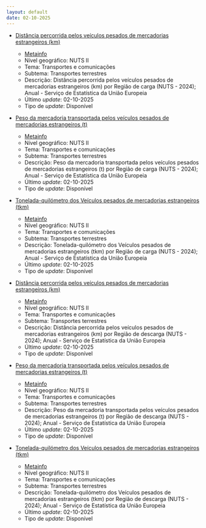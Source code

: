 ```yaml
---
layout: default
date: 02-10-2025
---
```

* [Distância percorrida pelos veículos pesados de mercadorias estrangeiros (km)](https://www.ine.pt/xportal/xmain?xpid=INE&xpgid=ine_indicadores&indOcorrCod=0014567&contexto=bd&selTab=tab2)
  * [Metainfo](https://www.ine.pt/bddXplorer/htdocs/minfo.jsp?var_cd=0014567&lingua=PT)
  * Nível geográfico: NUTS II
  * Tema: Transportes e comunicações
  * Subtema: Transportes terrestres
  * Descrição: Distância percorrida pelos veículos pesados de mercadorias estrangeiros (km) por Região de carga (NUTS - 2024); Anual - Serviço de Estatística da União Europeia
  * Último _update_: 02-10-2025
  * Tipo de _update_: Disponível

* [Peso da mercadoria transportada pelos veículos pesados de mercadorias estrangeiros (t)](https://www.ine.pt/xportal/xmain?xpid=INE&xpgid=ine_indicadores&indOcorrCod=0014568&contexto=bd&selTab=tab2)
  * [Metainfo](https://www.ine.pt/bddXplorer/htdocs/minfo.jsp?var_cd=0014568&lingua=PT)
  * Nível geográfico: NUTS II
  * Tema: Transportes e comunicações
  * Subtema: Transportes terrestres
  * Descrição: Peso da mercadoria transportada pelos veículos pesados de mercadorias estrangeiros (t) por Região de carga (NUTS - 2024); Anual - Serviço de Estatística da União Europeia
  * Último _update_: 02-10-2025
  * Tipo de _update_: Disponível

* [Tonelada-quilómetro dos Veículos pesados de mercadorias estrangeiros (tkm)](https://www.ine.pt/xportal/xmain?xpid=INE&xpgid=ine_indicadores&indOcorrCod=0014569&contexto=bd&selTab=tab2)
  * [Metainfo](https://www.ine.pt/bddXplorer/htdocs/minfo.jsp?var_cd=0014569&lingua=PT)
  * Nível geográfico: NUTS II
  * Tema: Transportes e comunicações
  * Subtema: Transportes terrestres
  * Descrição: Tonelada-quilómetro dos Veículos pesados de mercadorias estrangeiros (tkm) por Região de carga (NUTS - 2024); Anual - Serviço de Estatística da União Europeia
  * Último _update_: 02-10-2025
  * Tipo de _update_: Disponível

* [Distância percorrida pelos veículos pesados de mercadorias estrangeiros (km)](https://www.ine.pt/xportal/xmain?xpid=INE&xpgid=ine_indicadores&indOcorrCod=0014570&contexto=bd&selTab=tab2)
  * [Metainfo](https://www.ine.pt/bddXplorer/htdocs/minfo.jsp?var_cd=0014570&lingua=PT)
  * Nível geográfico: NUTS II
  * Tema: Transportes e comunicações
  * Subtema: Transportes terrestres
  * Descrição: Distância percorrida pelos veículos pesados de mercadorias estrangeiros (km) por Região de descarga (NUTS - 2024); Anual - Serviço de Estatística da União Europeia
  * Último _update_: 02-10-2025
  * Tipo de _update_: Disponível

* [Peso da mercadoria transportada pelos veículos pesados de mercadorias estrangeiros (t)](https://www.ine.pt/xportal/xmain?xpid=INE&xpgid=ine_indicadores&indOcorrCod=0014571&contexto=bd&selTab=tab2)
  * [Metainfo](https://www.ine.pt/bddXplorer/htdocs/minfo.jsp?var_cd=0014571&lingua=PT)
  * Nível geográfico: NUTS II
  * Tema: Transportes e comunicações
  * Subtema: Transportes terrestres
  * Descrição: Peso da mercadoria transportada pelos veículos pesados de mercadorias estrangeiros (t) por Região de descarga (NUTS - 2024); Anual - Serviço de Estatística da União Europeia
  * Último _update_: 02-10-2025
  * Tipo de _update_: Disponível

* [Tonelada-quilómetro dos Veículos pesados de mercadorias estrangeiros (tkm)](https://www.ine.pt/xportal/xmain?xpid=INE&xpgid=ine_indicadores&indOcorrCod=0014572&contexto=bd&selTab=tab2)
  * [Metainfo](https://www.ine.pt/bddXplorer/htdocs/minfo.jsp?var_cd=0014572&lingua=PT)
  * Nível geográfico: NUTS II
  * Tema: Transportes e comunicações
  * Subtema: Transportes terrestres
  * Descrição: Tonelada-quilómetro dos Veículos pesados de mercadorias estrangeiros (tkm) por Região de descarga (NUTS - 2024); Anual - Serviço de Estatística da União Europeia
  * Último _update_: 02-10-2025
  * Tipo de _update_: Disponível

